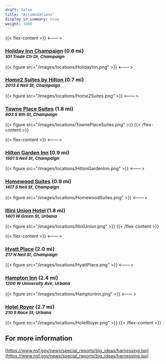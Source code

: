 ```yaml
---
draft: false
title: "Accomodations"
display_in_summary: true
weight: 1000
---
```


{{< flex-content >}}
<--->
<h3><a href="https://www.ihg.com/holidayinn/hotels/us/en/champaign/cmitc/hoteldetail?cm_mmc=GoogleMaps-_-HI-_-US-_-CMITC">Holiday Inn Champaign</a> (0.6 mi)<br><small><i>101 Trade Ctr Dr, Champaign</i></small></h3>
{{< figure src="/images/locations/HolidayInn.png" >}}
<--->
<h3><a href="https://www.hilton.com/en/hotels/cmiurht-home2-suites-champaign-urbana">Home2 Suites by Hilton </a> (0.7 mi)<br><small><i>2013 S Neil St, Champaign</i></small></h3>
{{< figure src="/images/locations/Home2Suites.png" >}}
<--->
<h3><a href="https://www.marriott.com/en-us/hotels/cmpts-towneplace-suites-champaign-urbana-campustown">Towne Place Suites</a> (1.8 mi)<br><small><i>603 S 6th St, Champaign</i></small></h3>
{{< figure src="/images/locations/TownePlaceSuites.png" >}}
{{< /flex-content >}}

{{< flex-content >}}
<--->
<h3><a href="https://www.hilton.com/en/hotels/cmichgi-hilton-garden-inn-champaign-urbana">Hilton Garden Inn</a> (0.9 mi)<br><small><i>1501 S Neil St, Champaign</i></small></h3>
{{< figure src="/images/locations/HiltonGardenInn.png" >}}
<--->
<h3><a href="https://www.hilton.com/en/hotels/cmihwhw-homewood-suites-champaign-urbana">Homewood Suites</a> (0.9 mi)<br><small><i>1417 S Neil St, Champaign</i></small></h3>
{{< figure src="/images/locations/HomewoodSuites.png" >}}
<--->
<h3><a href="https://illiniunionhotel.illinois.edu">Illini Union Hotel</a> (1.8 mi)<br><small><i>1401 W Green St, Urbana</i></small></h3>
{{< figure src="/images/locations/IlliniUnion.png" >}}
{{< /flex-content >}}

{{< flex-content >}}
<--->
<h3><a href="https://www.hyatt.com/en-US/hotel/illinois/hyatt-place-champaign-urbana/cmizc/?src=corp_lclb_gmb_seo_cmizc">Hyatt Place</a> (2.0 mi)<br><small><i>217 N Neil St, Champaign</i></small></h3>
{{< figure src="/images/locations/HyattPlace.png" >}}
<--->
<h3><a href="https://www.hilton.com/en/hotels/cmiilhx-hampton-champaign-urbana">Hampton Inn</a> (2.4 mi)<br><small><i>1200 W University Ave, Urbana</i></small></h3>
{{< figure src="/images/locations/HamptonInn.png" >}}
<--->
<h3><a href="https://www.hilton.com/en/hotels/chiulup-hotel-royer-urbana">Hotel Royer</a> (2.7 mi)<br><small><i>210 S Race St, Urbana</i></small></h3>
{{< figure src="/images/locations/HotelRoyer.png" >}}
{{< /flex-content >}}


## For more information

[https://www.nsf.gov/news/special_reports/big_ideas/harnessing.jsp](https://www.nsf.gov/news/special_reports/big_ideas/harnessing.jsp)